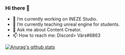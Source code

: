 ### Hi there 👋

- 🔭 I’m currently working on INEZE Studio.
- 🌱 I’m currently teaching unreal engine for students.
- 💬 Ask me about Content Creator.
- 📫 How to reach me: Discord> Värs#6863

[![Anurag's github stats](https://github-readme-stats.vercel.app/api?username=virusability&theme=jolly)](https://github.com/anuraghazra/github-readme-stats)
